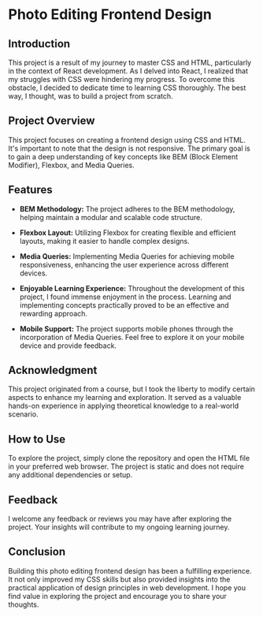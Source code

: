 # Photo Editing Frontend Design

## Introduction

This project is a result of my journey to master CSS and HTML, particularly in the context of React development. As I delved into React, I realized that my struggles with CSS were hindering my progress. To overcome this obstacle, I decided to dedicate time to learning CSS thoroughly. The best way, I thought, was to build a project from scratch.

## Project Overview

This project focuses on creating a frontend design using CSS and HTML. It's important to note that the design is not responsive. The primary goal is to gain a deep understanding of key concepts like BEM (Block Element Modifier), Flexbox, and Media Queries.

## Features

- **BEM Methodology:** The project adheres to the BEM methodology, helping maintain a modular and scalable code structure.

- **Flexbox Layout:** Utilizing Flexbox for creating flexible and efficient layouts, making it easier to handle complex designs.

- **Media Queries:** Implementing Media Queries for achieving mobile responsiveness, enhancing the user experience across different devices.

- **Enjoyable Learning Experience:** Throughout the development of this project, I found immense enjoyment in the process. Learning and implementing concepts practically proved to be an effective and rewarding approach.

- **Mobile Support:** The project supports mobile phones through the incorporation of Media Queries. Feel free to explore it on your mobile device and provide feedback.

## Acknowledgment

This project originated from a course, but I took the liberty to modify certain aspects to enhance my learning and exploration. It served as a valuable hands-on experience in applying theoretical knowledge to a real-world scenario.

## How to Use

To explore the project, simply clone the repository and open the HTML file in your preferred web browser. The project is static and does not require any additional dependencies or setup.

## Feedback

I welcome any feedback or reviews you may have after exploring the project. Your insights will contribute to my ongoing learning journey.

## Conclusion

Building this photo editing frontend design has been a fulfilling experience. It not only improved my CSS skills but also provided insights into the practical application of design principles in web development. I hope you find value in exploring the project and encourage you to share your thoughts.